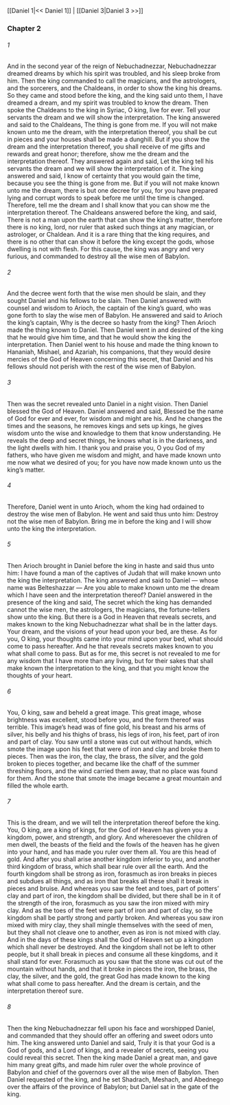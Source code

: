 [[Daniel 1|<< Daniel 1]]  |  [[Daniel 3|Daniel 3 >>]]

### Chapter 2
###### 1
And in the second year of the reign of Nebuchadnezzar, Nebuchadnezzar dreamed dreams by which his spirit was troubled, and his sleep broke from him. Then the king commanded to call the magicians, and the astrologers, and the sorcerers, and the Chaldeans, in order to show the king his dreams. So they came and stood before the king, and the king said unto them, I have dreamed a dream, and my spirit was troubled to know the dream. Then spoke the Chaldeans to the king in Syriac, O king, live for ever. Tell your servants the dream and we will show the interpretation. The king answered and said to the Chaldeans, The thing is gone from me. If you will not make known unto me the dream, with the interpretation thereof, you shall be cut in pieces and your houses shall be made a dunghill. But if you show the dream and the interpretation thereof, you shall receive of me gifts and rewards and great honor; therefore, show me the dream and the interpretation thereof. They answered again and said, Let the king tell his servants the dream and we will show the interpretation of it. The king answered and said, I know of certainty that you would gain the time, because you see the thing is gone from me. But if you will not make known unto me the dream, there is but one decree for you, for you have prepared lying and corrupt words to speak before me until the time is changed. Therefore, tell me the dream and I shall know that you can show me the interpretation thereof. The Chaldeans answered before the king, and said, There is not a man upon the earth that can show the king’s matter, therefore there is no king, lord, nor ruler that asked such things at any magician, or astrologer, or Chaldean. And it is a rare thing that the king requires, and there is no other that can show it before the king except the gods, whose dwelling is not with flesh. For this cause, the king was angry and very furious, and commanded to destroy all the wise men of Babylon.

###### 2
And the decree went forth that the wise men should be slain, and they sought Daniel and his fellows to be slain. Then Daniel answered with counsel and wisdom to Arioch, the captain of the king’s guard, who was gone forth to slay the wise men of Babylon. He answered and said to Arioch the king’s captain, Why is the decree so hasty from the king? Then Arioch made the thing known to Daniel. Then Daniel went in and desired of the king that he would give him time, and that he would show the king the interpretation. Then Daniel went to his house and made the thing known to Hananiah, Mishael, and Azariah, his companions, that they would desire mercies of the God of Heaven concerning this secret, that Daniel and his fellows should not perish with the rest of the wise men of Babylon.

###### 3
Then was the secret revealed unto Daniel in a night vision. Then Daniel blessed the God of Heaven. Daniel answered and said, Blessed be the name of God for ever and ever, for wisdom and might are his. And he changes the times and the seasons, he removes kings and sets up kings, he gives wisdom unto the wise and knowledge to them that know understanding. He reveals the deep and secret things, he knows what is in the darkness, and the light dwells with him. I thank you and praise you, O you God of my fathers, who have given me wisdom and might, and have made known unto me now what we desired of you; for you have now made known unto us the king’s matter.

###### 4
Therefore, Daniel went in unto Arioch, whom the king had ordained to destroy the wise men of Babylon. He went and said thus unto him: Destroy not the wise men of Babylon. Bring me in before the king and I will show unto the king the interpretation.

###### 5
Then Arioch brought in Daniel before the king in haste and said thus unto him: I have found a man of the captives of Judah that will make known unto the king the interpretation. The king answered and said to Daniel — whose name was Belteshazzar — Are you able to make known unto me the dream which I have seen and the interpretation thereof? Daniel answered in the presence of the king and said, The secret which the king has demanded cannot the wise men, the astrologers, the magicians, the fortune-tellers show unto the king. But there is a God in Heaven that reveals secrets, and makes known to the king Nebuchadnezzar what shall be in the latter days. Your dream, and the visions of your head upon your bed, are these. As for you, O king, your thoughts came into your mind upon your bed, what should come to pass hereafter. And he that reveals secrets makes known to you what shall come to pass. But as for me, this secret is not revealed to me for any wisdom that I have more than any living, but for their sakes that shall make known the interpretation to the king, and that you might know the thoughts of your heart.

###### 6
You, O king, saw and beheld a great image. This great image, whose brightness was excellent, stood before you, and the form thereof was terrible. This image’s head was of fine gold, his breast and his arms of silver, his belly and his thighs of brass, his legs of iron, his feet, part of iron and part of clay. You saw until a stone was cut out without hands, which smote the image upon his feet that were of iron and clay and broke them to pieces. Then was the iron, the clay, the brass, the silver, and the gold broken to pieces together, and became like the chaff of the summer threshing floors, and the wind carried them away, that no place was found for them. And the stone that smote the image became a great mountain and filled the whole earth.

###### 7
This is the dream, and we will tell the interpretation thereof before the king. You, O king, are a king of kings, for the God of Heaven has given you a kingdom, power, and strength, and glory. And wheresoever the children of men dwell, the beasts of the field and the fowls of the heaven has he given into your hand, and has made you ruler over them all. You are this head of gold. And after you shall arise another kingdom inferior to you, and another third kingdom of brass, which shall bear rule over all the earth. And the fourth kingdom shall be strong as iron, forasmuch as iron breaks in pieces and subdues all things, and as iron that breaks all these shall it break in pieces and bruise. And whereas you saw the feet and toes, part of potters’ clay and part of iron, the kingdom shall be divided, but there shall be in it of the strength of the iron, forasmuch as you saw the iron mixed with miry clay. And as the toes of the feet were part of iron and part of clay, so the kingdom shall be partly strong and partly broken. And whereas you saw iron mixed with miry clay, they shall mingle themselves with the seed of men, but they shall not cleave one to another, even as iron is not mixed with clay. And in the days of these kings shall the God of Heaven set up a kingdom which shall never be destroyed. And the kingdom shall not be left to other people, but it shall break in pieces and consume all these kingdoms, and it shall stand for ever. Forasmuch as you saw that the stone was cut out of the mountain without hands, and that it broke in pieces the iron, the brass, the clay, the silver, and the gold, the great God has made known to the king what shall come to pass hereafter. And the dream is certain, and the interpretation thereof sure.

###### 8
Then the king Nebuchadnezzar fell upon his face and worshipped Daniel, and commanded that they should offer an offering and sweet odors unto him. The king answered unto Daniel and said, Truly it is that your God is a God of gods, and a Lord of kings, and a revealer of secrets, seeing you could reveal this secret. Then the king made Daniel a great man, and gave him many great gifts, and made him ruler over the whole province of Babylon and chief of the governors over all the wise men of Babylon. Then Daniel requested of the king, and he set Shadrach, Meshach, and Abednego over the affairs of the province of Babylon; but Daniel sat in the gate of the king.